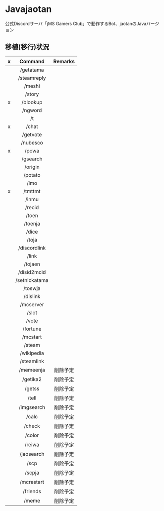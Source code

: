 # Javajaotan
公式Discordサーバ「jMS Gamers Club」で動作するBot、jaotanのJavaバージョン

## 移植(移行)状況

|x|Command|Remarks|
|:-:|:-:|:-:|
||/getatama||
||/steamreply||
||/meshi||
||/story||
|x|/blookup||
||/ngword||
||/t||
|x|/chat||
||/getvote||
||/nubesco||
|x|/powa||
||/gsearch||
||/origin||
||/potato||
||/imo||
|x|/tmttmt||
||/inmu||
||/recid||
||/toen||
||/toenja||
||/dice||
||/toja||
||/discordlink||
||/link||
||/tojaen||
||/disid2mcid||
||/setnickatama||
||/toswja||
||/dislink||
||/mcserver||
||/slot||
||/vote||
||/fortune||
||/mcstart||
||/steam||
||/wikipedia||
||/steamlink||
||/memeenja|削除予定|
||/getika2|削除予定|
||/getss|削除予定|
||/tell|削除予定|
||/imgsearch|削除予定|
||/calc|削除予定|
||/check|削除予定|
||/color|削除予定|
||/reiwa|削除予定|
||/jaosearch|削除予定|
||/scp|削除予定|
||/scpja|削除予定|
||/mcrestart|削除予定|
||/friends|削除予定|
||/meme|削除予定|